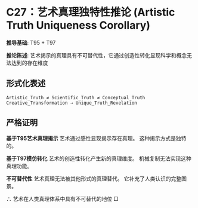 # C27：艺术真理独特性推论 (Artistic Truth Uniqueness Corollary)

**推导基础**: T95 + T97

**推论陈述**: 艺术揭示的真理具有不可替代性，它通过创造性转化显现科学和概念无法达到的存在维度

## 形式化表述
```
Artistic_Truth ≠ Scientific_Truth ≠ Conceptual_Truth
Creative_Transformation → Unique_Truth_Revelation
```

## 严格证明

**基于T95艺术真理揭示**
艺术通过感性显现揭示存在真理。
这种揭示方式是独特的。

**基于T97模仿转化**
艺术的创造性转化产生新的真理维度。
机械复制无法实现这种真理功能。

**不可替代性**
艺术真理无法被其他形式的真理替代。
它补充了人类认识的完整图景。

∴ 艺术在人类真理体系中具有不可替代的地位 □